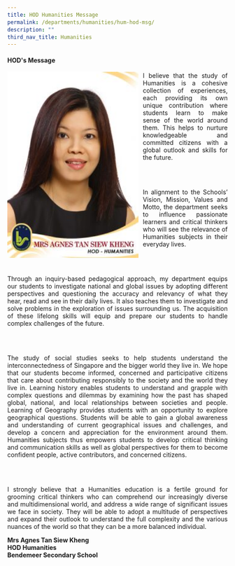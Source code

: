 ```yaml
---
title: HOD Humanities Message
permalink: /departments/humanities/hum-hod-msg/
description: ""
third_nav_title: Humanities
---
```



#### HOD's Message

<p style="float:left; margin: 0 10px 0px 0">
<img src="/images/Departments/hum-hod.jpg" alt="HOD Humanities" style="width:300px" /></p>
<p style="text-align:justify">

	
<p style="text-align:justify">I believe that the study of Humanities is a cohesive collection of experiences, each providing its own unique contribution where students learn to make sense of the world around them. This helps to nurture knowledgeable and committed citizens with a global outlook and skills for the future.</p>

<br>
<br>
	
<p style="text-align:justify">In alignment to the Schools’ Vision, Mission, Values and Motto, the department seeks to influence passionate learners and critical thinkers who will see the relevance of Humanities subjects in their everyday lives.</p>

<br>
<br>
	
<p style="text-align:justify">Through an inquiry-based pedagogical approach, my department equips our students to investigate national and global issues by adopting different perspectives and questioning the accuracy and relevancy of what they hear, read and see in their daily lives. It also teaches them to investigate and solve problems in the exploration of issues surrounding us. The acquisition of these lifelong skills will equip and prepare our students to handle complex challenges of the future.</p>

<br>
<br>
	
<p style="text-align:justify">The study of social studies seeks to help students understand the interconnectedness of Singapore and the bigger world they live in. We hope that our students become informed, concerned and participative citizens that care about contributing responsibly to the society and the world they live in. Learning history enables students to understand and grapple with complex questions and dilemmas by examining how the past has shaped global, national, and local relationships between societies and people. Learning of Geography provides students with an opportunity to explore geographical questions. Students will be able to gain a global awareness and understanding of current geographical issues and challenges, and develop a concern and appreciation for the environment around them. Humanities subjects thus empowers students to develop critical thinking and communication skills as well as global perspectives for them to become confident people, active contributors, and concerned citizens.</p>

<br>
<br>
	
<p style="text-align:justify">I strongly believe that a Humanities education is a fertile ground for grooming critical thinkers who can comprehend our increasingly diverse and multidimensional world, and address a wide range of significant issues we face in society. They will be able to adopt a multitude of perspectives and expand their outlook to understand the full complexity and the various nuances of the world so that they can be a more balanced individual.
</p>

**Mrs Agnes Tan Siew Kheng <br>
HOD Humanities <br>
Bendemeer Secondary School**